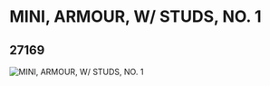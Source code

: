 # MINI, ARMOUR, W/ STUDS, NO. 1
## 27169
![MINI, ARMOUR, W/ STUDS, NO. 1](https://lc-www-live-s.legocdn.com/media/bricks/5/2/6170672.jpg)